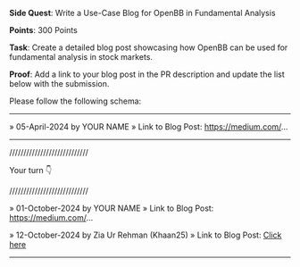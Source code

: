 **Side Quest**: Write a Use-Case Blog for OpenBB in Fundamental Analysis

**Points**: 300 Points

**Task**: Create a detailed blog post showcasing how OpenBB can be used for fundamental analysis in stock markets.

**Proof**: Add a link to your blog post in the PR description and update the list below with the submission.

Please follow the following schema:

---

» 05-April-2024 by YOUR NAME
» Link to Blog Post: https://medium.com/...

---

////////////////////////////

Your turn 👇

////////////////////////////

» 01-October-2024 by YOUR NAME
» Link to Blog Post: https://medium.com/...

» 12-October-2024 by Zia Ur Rehman (Khaan25)
» Link to Blog Post: [Click here](https://medium.com/@ziaurzai/mastering-fundamental-analysis-with-openbb-a-free-open-source-powerhouse-57f3c6e92c90)

---
